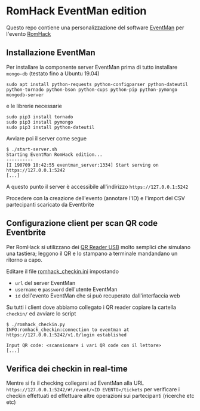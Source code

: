 # RomHack EventMan edition

Questo repo contiene una personalizzazione del software [EventMan](https://github.com/raspibo/eventman/) per l'evento [RomHack](https://www.romhack.io)

## Installazione EventMan
Per installare la componente server EventMan prima di tutto installare ```mongo-db``` (testato fino a Ubuntu 19.04)

```sudo apt install python-requests python-configparser python-dateutil python-tornado python-bson python-cups python-pip python-pymongo mongodb-server```

e le librerie necessarie

```
sudo pip3 install tornado
sudo pip3 install pymongo
sudo pip3 install python-dateutil
```

Avviare poi il server come segue

```
$ ./start-server.sh 
Starting EventMan RomHack edition...
----------
[I 190709 10:42:55 eventman_server:1334] Start serving on https://127.0.0.1:5242
[...]
```

A questo punto il server è accessibile all'indirizzo ```https://127.0.0.1:5242```

Procedere con la creazione dell'evento (annotare l'ID) e l'import del CSV partecipanti scaricato da Eventbrite

## Configurazione client per scan QR code Eventbrite
Per RomHack si utilizzano dei [QR Reader USB](https://www.amazon.it/Sumeber-Automatic-ricaricabile-automatico-professionale/dp/B07GRMDF2N/ref=sr_1_1?__mk_it_IT=%C3%85M%C3%85%C5%BD%C3%95%C3%91&keywords=Sumeber+Automatic+barcode+scanner+QR+code+scanner+1D%2F2D+lettore+di+codici+a+barre+scanner+vivavoce+USB+ricaricabile+automatico+bar+code+scanner+professionale+per+mobile+Payment&qid=1562661900&s=office&sr=1-1) molto semplici che simulano una tastiera; leggono il QR e lo stampano a terminale mandandano un ritorno a capo.

Editare il file [romhack_checkin.ini](checkin/romhack_checkin.ini) impostando
- ```url``` del server EventMan
- ```username``` e ```password``` dell'utente EventMan
- ```id``` dell'evento EventMan che si può recuperato dall'interfaccia web

Su tutti i client dove abbiamo collegato i QR reader copiare la cartella ```checkin/``` ed avviare lo script 
```
$ ./romhack_checkin.py
INFO:romhack_checkin:connection to eventman at https://127.0.0.1:5242/v1.0/login established

Input QR code: <scansionare i vari QR code con il lettore>
[...]
```

## Verifica dei checkin in real-time
Mentre si fa il checking collegarsi ad EventMan alla URL ```https://127.0.0.1:5242/#!/event/<ID EVENTO>/tickets``` per verificare i checkin effettuati ed effettuare altre operazioni sui partecipanti (ricerche etc etc)
